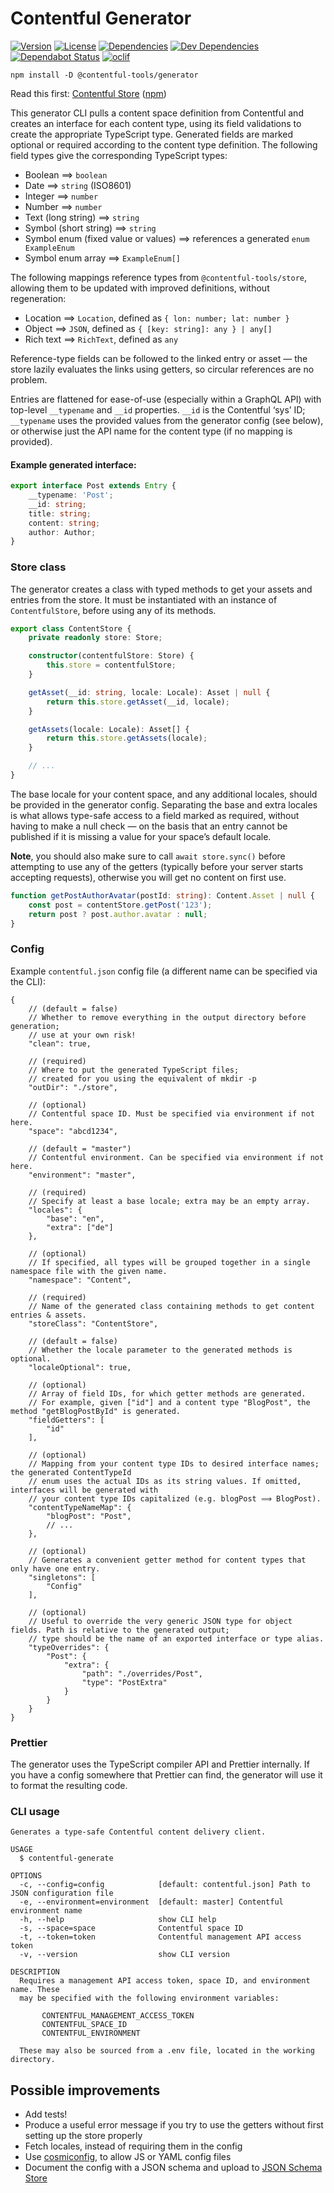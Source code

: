 # Contentful Generator

[![Version](https://badgen.net/npm/v/@contentful-tools/generator)](https://npmjs.org/package/@contentful-tools/generator)
[![License](https://badgen.net/github/license/insidelabs/contentful-tools)](https://github.com/insidelabs/contentful-tools/blob/master/packages/generator/LICENSE)
[![Dependencies](https://badgen.net/david/dep/insidelabs/contentful-tools/packages/generator)](https://david-dm.org/insidelabs/contentful-tools?path=packages/generator)
[![Dev Dependencies](https://badgen.net/david/dev/insidelabs/contentful-tools/packages/generator)](https://david-dm.org/insidelabs/contentful-tools?path=packages/generator)
[![Dependabot Status](https://badgen.net/dependabot/insidelabs/contentful-tools)](https://dependabot.com)
[![oclif](https://badgen.net/badge/cli/oclif/purple?icon=terminal)](https://oclif.io)

`npm install -D @contentful-tools/generator`

Read this first:
[Contentful Store](https://github.com/insidelabs/contentful-tools/tree/master/packages/store#readme)
([npm](https://www.npmjs.com/package/@contentful-tools/store))

This generator CLI pulls a content space definition from Contentful and creates an interface for each
content type, using its field validations to create the appropriate TypeScript type. Generated
fields are marked optional or required according to the content type definition. The following field
types give the corresponding TypeScript types:

-   Boolean ⟹ `boolean`
-   Date ⟹ `string` (ISO8601)
-   Integer ⟹ `number`
-   Number ⟹ `number`
-   Text (long string) ⟹ `string`
-   Symbol (short string) ⟹ `string`
-   Symbol enum (fixed value or values) ⟹ references a generated `enum ExampleEnum`
-   Symbol enum array ⟹ `ExampleEnum[]`

The following mappings reference types from `@contentful-tools/store`, allowing them to be updated with
improved definitions, without regeneration:

-   Location ⟹ `Location`, defined as `{ lon: number; lat: number }`
-   Object ⟹ `JSON`, defined as `{ [key: string]: any } | any[]`
-   Rich text ⟹ `RichText`, defined as `any`

Reference-type fields can be followed to the linked entry or asset — the store lazily evaluates the links
using getters, so circular references are no problem.

Entries are flattened for ease-of-use (especially within a GraphQL API) with top-level `__typename` and `__id`
properties. `__id` is the Contentful ‘sys’ ID; `__typename` uses the provided values from the generator config
(see below), or otherwise just the API name for the content type (if no mapping is provided).

#### Example generated interface:

```ts
export interface Post extends Entry {
    __typename: 'Post';
    __id: string;
    title: string;
    content: string;
    author: Author;
}
```

### Store class

The generator creates a class with typed methods to get your assets and entries from the store.
It must be instantiated with an instance of `ContentfulStore`, before using any of its methods.

```ts
export class ContentStore {
    private readonly store: Store;

    constructor(contentfulStore: Store) {
        this.store = contentfulStore;
    }

    getAsset(__id: string, locale: Locale): Asset | null {
        return this.store.getAsset(__id, locale);
    }

    getAssets(locale: Locale): Asset[] {
        return this.store.getAssets(locale);
    }

    // ...
}
```

The base locale for your content space, and any additional locales, should be provided in the
generator config. Separating the base and extra locales is what allows type-safe access to a field
marked as required, without having to make a null check — on the basis that an entry cannot be
published if it is missing a value for your space’s default locale.

**Note**, you should also make sure to call `await store.sync()` before attempting to use any of the
getters (typically before your server starts accepting requests), otherwise you will get no content
on first use.

```ts
function getPostAuthorAvatar(postId: string): Content.Asset | null {
    const post = contentStore.getPost('123');
    return post ? post.author.avatar : null;
}
```

### Config

Example `contentful.json` config file (a different name can be specified via the CLI):

```json5
{
    // (default = false)
    // Whether to remove everything in the output directory before generation;
    // use at your own risk!
    "clean": true,

    // (required)
    // Where to put the generated TypeScript files;
    // created for you using the equivalent of mkdir -p
    "outDir": "./store",
    
    // (optional)
    // Contentful space ID. Must be specified via environment if not here.
    "space": "abcd1234",
    
    // (default = "master")
    // Contentful environment. Can be specified via environment if not here.
    "environment": "master",

    // (required)
    // Specify at least a base locale; extra may be an empty array.
    "locales": {
        "base": "en",
        "extra": ["de"]
    },
    
    // (optional)
    // If specified, all types will be grouped together in a single namespace file with the given name.
    "namespace": "Content",
    
    // (required)
    // Name of the generated class containing methods to get content entries & assets.
    "storeClass": "ContentStore",

    // (default = false)
    // Whether the locale parameter to the generated methods is optional.
    "localeOptional": true,
    
    // (optional)
    // Array of field IDs, for which getter methods are generated.
    // For example, given ["id"] and a content type "BlogPost", the method "getBlogPostById" is generated.
    "fieldGetters": [
        "id"
    ],

    // (optional)
    // Mapping from your content type IDs to desired interface names; the generated ContentTypeId
    // enum uses the actual IDs as its string values. If omitted, interfaces will be generated with
    // your content type IDs capitalized (e.g. blogPost ⟹ BlogPost).
    "contentTypeNameMap": {
        "blogPost": "Post",
        // ...
    },
    
    // (optional)
    // Generates a convenient getter method for content types that only have one entry.
    "singletons": [
        "Config"
    ],
    
    // (optional)
    // Useful to override the very generic JSON type for object fields. Path is relative to the generated output;
    // type should be the name of an exported interface or type alias.
    "typeOverrides": {
        "Post": {
            "extra": {
                "path": "./overrides/Post",
                "type": "PostExtra"
            }
        }
    }
}
```

### Prettier

The generator uses the TypeScript compiler API and Prettier internally. If you have a config
somewhere that Prettier can find, the generator will use it to format the resulting code.


### CLI usage

```
Generates a type-safe Contentful content delivery client.

USAGE
  $ contentful-generate

OPTIONS
  -c, --config=config            [default: contentful.json] Path to JSON configuration file
  -e, --environment=environment  [default: master] Contentful environment name
  -h, --help                     show CLI help
  -s, --space=space              Contentful space ID
  -t, --token=token              Contentful management API access token
  -v, --version                  show CLI version

DESCRIPTION
  Requires a management API access token, space ID, and environment name. These
  may be specified with the following environment variables:

       CONTENTFUL_MANAGEMENT_ACCESS_TOKEN
       CONTENTFUL_SPACE_ID
       CONTENTFUL_ENVIRONMENT

  These may also be sourced from a .env file, located in the working directory.
```

## Possible improvements

* Add tests!
* Produce a useful error message if you try to use the getters without first setting up the store properly
* Fetch locales, instead of requiring them in the config
* Use [cosmiconfig](https://github.com/davidtheclark/cosmiconfig), to allow JS or YAML config files
* Document the config with a JSON schema and upload to [JSON Schema Store](http://schemastore.org/json/)
